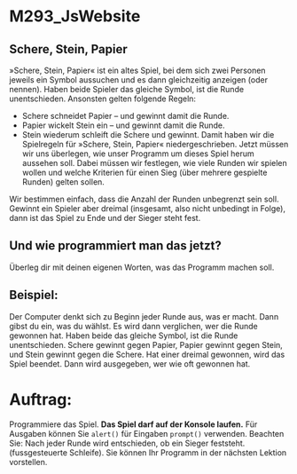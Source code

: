# M293_JsWebsite


## Schere, Stein, Papier
»Schere, Stein, Papier« ist ein altes Spiel, bei dem sich zwei Personen jeweils ein Symbol aussuchen und es dann gleichzeitig anzeigen (oder nennen). Haben beide Spieler das gleiche Symbol, ist die Runde unentschieden. Ansonsten gelten folgende Regeln:
- Schere schneidet Papier – und gewinnt damit die Runde.
- Papier wickelt Stein ein – und gewinnt damit die Runde.
- Stein wiederum schleift die Schere und gewinnt.
Damit haben wir die Spielregeln für »Schere, Stein, Papier« niedergeschrieben. Jetzt müssen wir uns überlegen, wie unser Programm um dieses Spiel herum aussehen soll. Dabei müssen wir festlegen, wie viele Runden wir spielen wollen und welche Kriterien für einen Sieg (über mehrere gespielte Runden) gelten sollen.

Wir bestimmen einfach, dass die Anzahl der Runden unbegrenzt sein soll. Gewinnt ein Spieler aber dreimal (insgesamt, also nicht unbedingt in Folge), dann ist das Spiel zu Ende und der Sieger steht fest.

## Und wie programmiert man das jetzt?
Überleg dir mit deinen eigenen Worten, was das Programm machen soll.

## Beispiel:
Der Computer denkt sich zu Beginn jeder Runde aus, was er macht. Dann gibst du ein, was du wählst. Es wird dann verglichen, wer die Runde gewonnen hat. Haben beide das gleiche Symbol, ist die Runde unentschieden. Schere gewinnt gegen Papier, Papier gewinnt gegen Stein, und Stein gewinnt gegen die Schere. Hat einer dreimal gewonnen, wird das Spiel beendet. Dann wird ausgegeben, wer wie oft gewonnen hat.

# Auftrag:
Programmiere das Spiel. **Das Spiel darf auf der Konsole laufen.**
Für Ausgaben können Sie `alert()` für Eingaben `prompt()` verwenden.
Beachten Sie: Nach jeder Runde wird entschieden, ob ein Sieger feststeht. (fussgesteuerte Schleife).
Sie können Ihr Programm in der nächsten Lektion vorstellen.
